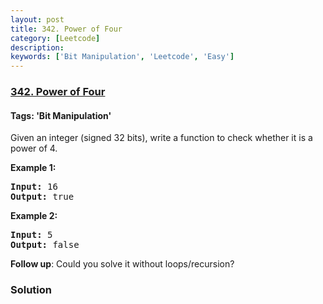 ```yaml
---
layout: post
title: 342. Power of Four
category: [Leetcode]
description: 
keywords: ['Bit Manipulation', 'Leetcode', 'Easy']
---
```

### [342. Power of Four](https://leetcode.com/problems/power-of-four)

#### Tags: 'Bit Manipulation'

<div class="content__u3I1 question-content__JfgR"><div><p>Given an integer (signed 32 bits), write a function to check whether it is a power of 4.</p>
<p><strong>Example 1:</strong></p>
<pre><strong>Input: </strong><span id="example-input-1-1">16</span>
<strong>Output: </strong><span id="example-output-1">true</span>
</pre>
<div>
<p><strong>Example 2:</strong></p>
<pre><strong>Input: </strong><span id="example-input-2-1">5</span>
<strong>Output: </strong><span id="example-output-2">false</span></pre>
</div>
<p><b>Follow up</b>: Could you solve it without loops/recursion?</p></div></div>

### Solution
